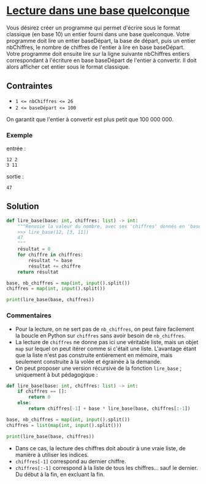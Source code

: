 # [Lecture dans une base quelconque](http://www.france-ioi.org/algo/task.php?idChapter=565&idTask=1747)



Vous désirez créer un programme qui permet d'écrire sous le format classique (en base 10) un entier fourni dans une base quelconque. Votre programme doit lire un entier baseDépart, la base de départ, puis un entier nbChiffres, le nombre de chiffres de l'entier à lire en base baseDépart. Votre programme doit ensuite lire sur la ligne suivante nbChiffres entiers correspondant à l'écriture en base baseDépart de l'entier à convertir. Il doit alors afficher cet entier sous le format classique.

## Contraintes

* `1 <= nbChiffres <= 26`
* `2 <= baseDépart <= 100` 

On garantit que l'entier à convertir est plus petit que 100 000 000.

### Exemple

entrée :

    12 2
    3 11

sortie :

    47

## Solution

```python
def lire_base(base: int, chiffres: list) -> int:
    """Renvoie la valeur du nombre, avec ses 'chiffres' donnés en 'base'.
    >>> lire_base(12, [3, 11])
    47
    """
    résultat = 0
    for chiffre in chiffres:
        résultat *= base
        résultat += chiffre
    return résultat

base, nb_chiffres = map(int, input().split())
chiffres = map(int, input().split())

print(lire_base(base, chiffres))
```

### Commentaires

* Pour la lecture, on ne sert pas de `nb_chiffres`, on peut faire facilement la boucle en Python sur `chiffres` sans avoir besoin de `nb_chiffres`.
* La lecture de `chiffres` ne donne pas ici une véritable liste, mais un objet `map` sur lequel on peut itérer comme si c'était une liste. L'avantage étant que la liste n'est pas construite entièrement en mémoire, mais seulement construite à la volée et égrainée à la demande.
* On peut proposer une version récursive de la fonction `lire_base` ; uniquement à but pédagogique :

```python
def lire_base(base: int, chiffres: list) -> int:
    if chiffres == []:
        return 0
    else:
        return chiffres[-1] + base * lire_base(base, chiffres[:-1])

base, nb_chiffres = map(int, input().split())
chiffres = list(map(int, input().split()))

print(lire_base(base, chiffres))
```
* Dans ce cas, la lecture des chiffres doit aboutir à une vraie liste, de manière à utiliser les indices.
* `chiffres[-1]` correspond au dernier chiffre.
* `chiffres[:-1]` correspond à la liste de tous les chiffres... sauf le dernier. Du début à la fin, en excluant la fin.
